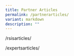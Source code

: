 ```yaml
---
title: Partner Articles
permalink: /partnerarticles/
variant: markdown
description: ""
---
```

/rsisarticles/ 


/expertsarticles/ 